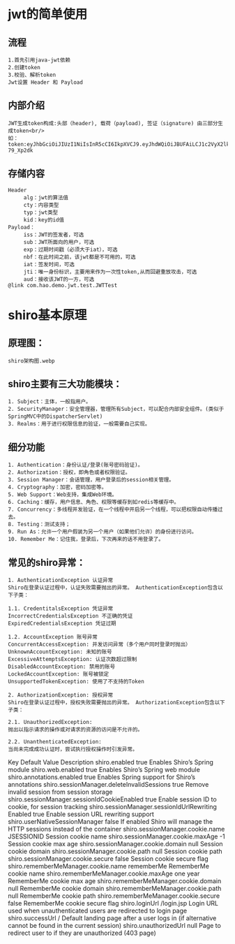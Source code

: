 # jwt的简单使用
## 流程
    1.首先引用java-jwt依赖
    2.创建token
    3.校验、解析token
    Jwt设置 Header 和 Payload

##  内部介绍
    JWT生成token构成:头部（header), 载荷（payload), 签证（signature) 由三部分生成token<br/>
    如：token:eyJhbGciOiJIUzI1NiIsInR5cCI6IkpXVCJ9.eyJhdWQiOiJBUFAiLCJ1c2VyX2lkIjoiMjEzIiwiaXNzIjoiU2VydmljZSIsImV4cCI6MTU3NzUxNDg1MiwiaWF0IjoxNTc2NjUwODUyfQ.ZbhYK0FVdnWV9Akiq9RX0Ms23gVLOZlAUk-79_Xp2dk 
## 存储内容
    Header
         alg：jwt的算法值 
         cty：内容类型
         typ：jwt类型 
         kid：key的id值
    Payload：
         iss：JWT的签发者，可选 
         sub：JWT所面向的用户，可选 
         exp：过期时间戳（必须大于iat），可选 
         nbf：在此时间之前，该jwt都是不可用的，可选  
         iat：签发时间，可选  
         jti：唯一身份标识，主要用来作为一次性token,从而回避重放攻击，可选  
         aud：接收该JWT的一方，可选  
    @link com.hao.demo.jwt.test.JWTTest

# shiro基本原理
## 原理图：
    shiro架构图.webp
## shiro主要有三大功能模块：
    1. Subject：主体，一般指用户。
    2. SecurityManager：安全管理器，管理所有Subject，可以配合内部安全组件。(类似于SpringMVC中的DispatcherServlet)
    3. Realms：用于进行权限信息的验证，一般需要自己实现。
## 细分功能
    1. Authentication：身份认证/登录(账号密码验证)。
    2. Authorization：授权，即角色或者权限验证。
    3. Session Manager：会话管理，用户登录后的session相关管理。
    4. Cryptography：加密，密码加密等。
    5. Web Support：Web支持，集成Web环境。
    6. Caching：缓存，用户信息、角色、权限等缓存到如redis等缓存中。
    7. Concurrency：多线程并发验证，在一个线程中开启另一个线程，可以把权限自动传播过去。
    8. Testing：测试支持；
    9. Run As：允许一个用户假装为另一个用户（如果他们允许）的身份进行访问。
    10. Remember Me：记住我，登录后，下次再来的话不用登录了。


## 常见的shiro异常：
    1. AuthenticationException 认证异常
    Shiro在登录认证过程中，认证失败需要抛出的异常。 AuthenticationException包含以下子类：
    
    1.1. CredentitalsException 凭证异常
    IncorrectCredentialsException 不正确的凭证
    ExpiredCredentialsException 凭证过期
    
    1.2. AccountException 账号异常
    ConcurrentAccessException: 并发访问异常（多个用户同时登录时抛出）
    UnknownAccountException: 未知的账号
    ExcessiveAttemptsException: 认证次数超过限制
    DisabledAccountException: 禁用的账号
    LockedAccountException: 账号被锁定
    UnsupportedTokenException: 使用了不支持的Token
    
    2. AuthorizationException: 授权异常
    Shiro在登录认证过程中，授权失败需要抛出的异常。 AuthorizationException包含以下子类：
    
    2.1. UnauthorizedException:
    抛出以指示请求的操作或对请求的资源的访问是不允许的。
    
    2.2. UnanthenticatedException:
    当尚未完成成功认证时，尝试执行授权操作时引发异常。


Key         	                            Default Value   Description
shiro.enabled	                            true	        Enables Shiro’s Spring module
shiro.web.enabled	                        true	        Enables Shiro’s Spring web module
shiro.annotations.enabled	                true	        Enables Spring support for Shiro’s annotations
shiro.sessionManager.deleteInvalidSessions	true	        Remove invalid session from session storage
shiro.sessionManager.sessionIdCookieEnabled	true	        Enable session ID to cookie, for session tracking
shiro.sessionManager.sessionIdUrlRewriting  Enabled	        true	Enable session URL rewriting support
shiro.userNativeSessionManager	            false	        If enabled Shiro will manage the HTTP sessions instead of the container
shiro.sessionManager.cookie.name	        JSESSIONID	    Session cookie name
shiro.sessionManager.cookie.maxAge	        -1	            Session cookie max age
shiro.sessionManager.cookie.domain	        null	        Session cookie domain
shiro.sessionManager.cookie.path	        null	        Session cookie path
shiro.sessionManager.cookie.secure	        false	        Session cookie secure flag
shiro.rememberMeManager.cookie.name	        rememberMe	    RememberMe cookie name
shiro.rememberMeManager.cookie.maxAge	    one year	    RememberMe cookie max age
shiro.rememberMeManager.cookie.domain	    null	        RememberMe cookie domain
shiro.rememberMeManager.cookie.path	        null	        RememberMe cookie path
shiro.rememberMeManager.cookie.secure	    false	        RememberMe cookie secure flag
shiro.loginUrl	                            /login.jsp	    Login URL used when unauthenticated users are redirected to login page
shiro.successUrl	                        /	            Default landing page after a user logs in (if alternative cannot be found in the current session)
shiro.unauthorizedUrl	                    null	        Page to redirect user to if they are unauthorized (403 page)




